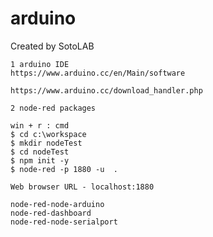 # arduino

Created by SotoLAB

    1 arduino IDE
    https://www.arduino.cc/en/Main/software
    
    https://www.arduino.cc/download_handler.php
    
    2 node-red packages
    
    win + r : cmd
    $ cd c:\workspace
    $ mkdir nodeTest
    $ cd nodeTest
    $ npm init -y
    $ node-red -p 1880 -u  .
    
    Web browser URL - localhost:1880
    
    node-red-node-arduino
    node-red-dashboard
    node-red-node-serialport

    
    

